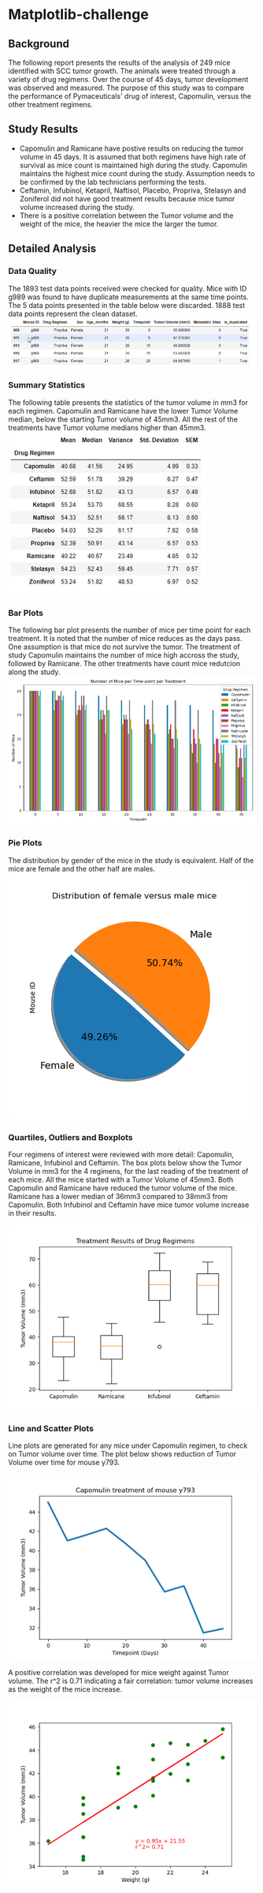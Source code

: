 # Matplotlib-challenge

## Background

The following report presents the results of the analysis of 249 mice identified with SCC tumor growth. The animals were treated through a variety of drug regimens. Over the course of 45 days, tumor development was observed and measured. The purpose of this study was to compare the performance of Pymaceuticals' drug of interest, Capomulin, versus the other treatment regimens. 

## Study Results
* Capomulin and Ramicane have postive results on reducing the tumor volume in 45 days. It is assumed that both regimens have high rate of survival as mice count is maintained high during the study. Capomulin maintains the highest mice count during the study.
Assumption needs to be confirmed by the lab technicians performing the tests.
* Ceftamin, Infubinol, Ketapril, Naftisol, Placebo, Propriva, Stelasyn and Zoniferol did not have good treatment results because mice tumor volume increased during the study.
* There is a positive correlation between the Tumor volume and the weight of the mice, the heavier the mice the larger the tumor.


## Detailed Analysis

### Data Quality
The 1893 test data points received were checked for quality. Mice with ID g989 was found to have duplicate measurements at the same time points. The 5 data points presented in the table below were discarded. 1888 test data points represent the clean dataset.
![Table1](Images/table1.jpg)

### Summary Statistics
The following table presents the statistics of the tumor volume in mm3 for each regimen. Capomulin and Ramicane have the lower Tumor Volume median, below the starting Tumor volume of 45mm3. All the rest of the treatments have Tumor volume medians higher than 45mm3.
![Table2](Images/table2.jpg)

### Bar Plots
The following bar plot presents the number of mice per time point for each treatment.
It is noted that the number of mice reduces as the days pass. One assumption is that mice do not survive the tumor. The treatment of study Capomulin maintains the number of mice high accross the study, followed by Ramicane. The other treatments have count mice redutcion along the study.
![Figure1](Images/Fig1.png)

### Pie Plots
The distribution by gender of the mice in the study is equivalent. Half of the mice are female and the other half are males.
![Figure2](Images/Fig2.png)

### Quartiles, Outliers and Boxplots
Four regimens of interest were reviewed with more detail: Capomulin, Ramicane, Infubinol and Ceftamin.
The box plots below show the Tumor Volume in mm3 for the 4 regimens, for the last reading of the treatment of each mice. All the mice started with a Tumor Volume of 45mm3. Both Capomulin and Ramicane have reduced the tumor volume of the mice. Ramicane has a lower median of 36mm3 compared to 38mm3 from Capomulin. Both Infubinol and Ceftamin have mice tumor volume increase in their results.

![Figure3](Images/Fig3.png)

### Line and Scatter Plots
Line plots are generated for any mice under Capomulin regimen, to check on Tumor volume over time. The plot below shows reduction of Tumor Volume over time for mouse y793.

![Figure4](Images/Fig4.png)

A positive correlation was developed for mice weight against Tumor volume. The r^2 is 0.71 indicating a fair correlation: tumor volume increases as the weight of the mice increase.

![Figure5](Images/Fig5.png)
